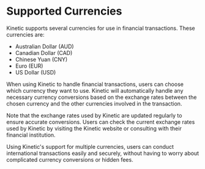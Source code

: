 # Supported Currencies

Kinetic supports several currencies for use in financial transactions. These currencies are:

- Australian Dollar (AUD)
- Canadian Dollar (CAD)
- Chinese Yuan (CNY)
- Euro (EUR)
- US Dollar (USD)

When using Kinetic to handle financial transactions, users can choose which currency they want to use. Kinetic will automatically handle any necessary currency conversions based on the exchange rates between the chosen currency and the other currencies involved in the transaction.

Note that the exchange rates used by Kinetic are updated regularly to ensure accurate conversions. Users can check the current exchange rates used by Kinetic by visiting the Kinetic website or consulting with their financial institution.

Using Kinetic's support for multiple currencies, users can conduct international transactions easily and securely, without having to worry about complicated currency conversions or hidden fees.
